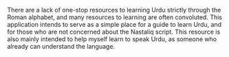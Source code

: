 There are a lack of one-stop resources to learning Urdu strictly through the Roman alphabet, and many resources to learning are often convoluted.
This application intends to serve as a simple place for a guide to learn Urdu, and for those who are not concerned about the Nastaliq script.
This resource is also mainly intended to help myself learn to speak Urdu, as someone who already can understand the language.